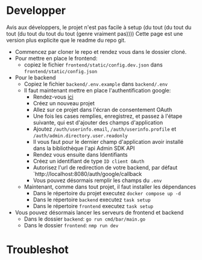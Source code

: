 # Developper

Avis aux développers, le projet n'est pas facile à setup (du tout (du tout du tout (du tout du tout du tout (genre vraiment pas))))
Cette page est une version plus explicite que le readme du repo git.

- Commencez par cloner le repo et rendez vous dans le dossier cloné.
- Pour mettre en place le frontend:
  - copiez le fichier `frontend/static/config.dev.json` dans `frontend/static/config.json`
- Pour le backend
  - Copiez le fichier `backend/.env.example` dans `backend/.env`
  - Il faut maintenant mettre en place l'authentification google:
    - Rendez-vous [ici](https://console.cloud.google.com/welcome)
    - Créez un nouveau projet
    - Allez sur ce projet dans l'écran de consentement OAuth
    - Une fois les cases remplies, enregistrez, et passez à l'étape suivante, qui est d'ajouter des champs d'application
    - Ajoutez `/auth/userinfo.email`, `/auth/userinfo.profile` et `/auth/admin.directory.user.readonly`
    - Il vous faut pour le dernier champ d'application avoir installé dans la bibliothèque l'api Admin SDK API
    - Rendez vous ensuite dans Identifiants
    - Créez un identifiant de type `ID client OAuth`
    - Autorisez l'url de redirection de votre backend, par défaut `http://localhost:8080/auth/google/callback
    - Vous pouvez désormais remplir les champs du `.env`
  - Maintenant, comme dans tout projet, il faut installer les dépendances
    - Dans le répertoire du projet executez `docker compose up -d`
    - Dans le répertoire `backend` executez `task setup`
    - Dans le répertoire `frontend` executez `task setup`
- Vous pouvez désormais lancer les serveurs de frontend et backend
  - Dans le dossier `backend`: `go run cmd/bar/main.go`
  - Dans le dossier `frontend`: `nmp run dev`

# Troubleshot

